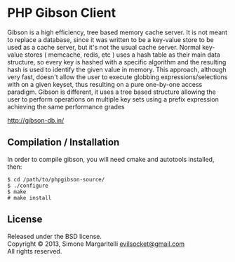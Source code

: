 PHP Gibson Client
===

Gibson is a high efficiency, tree based memory cache server. It is not meant to replace a database, since it was written to be a key-value store to be used as a cache server, but it's not the usual cache server.
Normal key-value stores ( memcache, redis, etc ) uses a hash table as their main data structure, so every key is hashed with a specific algorithm and the resulting hash is used to identify the given value in memory. This approach, although very fast, doesn't allow the user to execute globbing expressions/selections with on a given keyset, thus resulting on a pure one-by-one access paradigm.
Gibson is different, it uses a tree based structure allowing the user to perform operations on multiple key sets using a prefix expression achieving the same performance grades

<http://gibson-db.in/>  

Compilation / Installation
---
In order to compile gibson, you will need cmake and autotools installed, then:

    $ cd /path/to/phpgibson-source/
    $ ./configure
    $ make
    # make install

License
---

Released under the BSD license.  
Copyright &copy; 2013, Simone Margaritelli <evilsocket@gmail.com>  
All rights reserved.

